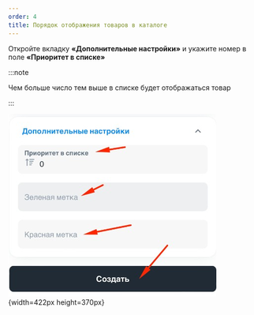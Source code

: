 ```yaml
---
order: 4
title: Порядок отображения товаров в каталоге
---
```


Откройте вкладку **«Дополнительные настройки»** и укажите номер в поле **«Приоритет в списке»**

:::note 

Чем больше число тем выше в списке будет отображаться товар

:::

![](./poryadok-otobrazheniya-tovarov-v-kataloge.png){width=422px height=370px}